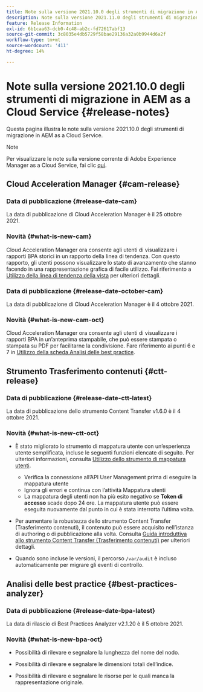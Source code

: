 ```yaml
---
title: Note sulla versione 2021.10.0 degli strumenti di migrazione in AEM as a Cloud Service
description: Note sulla versione 2021.11.0 degli strumenti di migrazione in AEM as a Cloud Service
feature: Release Information
exl-id: 6b1caa63-dcb0-4c48-ab2c-fd72617abf13
source-git-commit: 3c8035e4db5729f58bae29136a32a0b9944d6a2f
workflow-type: tm+mt
source-wordcount: '411'
ht-degree: 14%

---
```


# Note sulla versione 2021.10.0 degli strumenti di migrazione in AEM as a Cloud Service {#release-notes}

Questa pagina illustra le note sulla versione 2021.10.0 degli strumenti di migrazione in AEM as a Cloud Service.

>[!NOTE]
>Per visualizzare le note sulla versione corrente di Adobe Experience Manager as a Cloud Service, fai clic [qui](https://experienceleague.adobe.com/docs/experience-manager-cloud-service/content/release-notes/release-notes/release-notes-current.html?lang=it).

## Cloud Acceleration Manager {#cam-release}

### Data di pubblicazione {#release-date-cam}

La data di pubblicazione di Cloud Acceleration Manager è il 25 ottobre 2021.

### Novità {#what-is-new-cam}

Cloud Acceleration Manager ora consente agli utenti di visualizzare i rapporti BPA storici in un rapporto della linea di tendenza. Con questo rapporto, gli utenti possono visualizzare lo stato di avanzamento che stanno facendo in una rappresentazione grafica di facile utilizzo. Fai riferimento a [Utilizzo della linea di tendenza della vista](https://experienceleague.adobe.com/docs/experience-manager-cloud-service/content/migration-journey/cloud-acceleration-manager/using-cam/cam-readiness-phase.html?lang=en#trendline-view-cam) per ulteriori dettagli.

### Data di pubblicazione {#release-date-october-cam}

La data di pubblicazione di Cloud Acceleration Manager è il 4 ottobre 2021.

### Novità {#what-is-new-cam-oct}

Cloud Acceleration Manager ora consente agli utenti di visualizzare i rapporti BPA in un’anteprima stampabile, che può essere stampata o stampata su PDF per facilitarne la condivisione. Fare riferimento ai punti 6 e 7 in [Utilizzo della scheda Analisi delle best practice](https://experienceleague.adobe.com/docs/experience-manager-cloud-service/content/migration-journey/cloud-acceleration-manager/using-cam/cam-readiness-phase.html?lang=en#best-practices-analysis).


## Strumento Trasferimento contenuti {#ctt-release}

### Data di pubblicazione {#release-date-ctt-latest}

La data di pubblicazione dello strumento Content Transfer v1.6.0 è il 4 ottobre 2021.

### Novità {#what-is-new-ctt-oct}

* È stato migliorato lo strumento di mappatura utente con un’esperienza utente semplificata, incluse le seguenti funzioni elencate di seguito. Per ulteriori informazioni, consulta [Utilizzo dello strumento di mappatura utenti](https://experienceleague.adobe.com/docs/experience-manager-cloud-service/content/migration-journey/cloud-migration/content-transfer-tool/legacy-user-mapping-tool/using-user-mapping-tool-legacy.html?lang=en).
   * Verifica la connessione all’API User Management prima di eseguire la mappatura utente
   * Ignora gli errori e continua con l’attività Mappatura utenti
   * La mappatura degli utenti non ha più esito negativo se **Token di accesso** scade dopo 24 ore. La mappatura utente può essere eseguita nuovamente dal punto in cui è stata interrotta l’ultima volta.

* Per aumentare la robustezza dello strumento Content Transfer (Trasferimento contenuti), il contenuto può essere acquisito nell’istanza di authoring o di pubblicazione alla volta. Consulta [Guida introduttiva allo strumento Content Transfer (Trasferimento contenuti)](https://experienceleague.adobe.com/docs/experience-manager-cloud-service/content/migration-journey/cloud-migration/content-transfer-tool/getting-started-content-transfer-tool.html?lang=it) per ulteriori dettagli.

* Quando sono incluse le versioni, il percorso `/var/audit` è incluso automaticamente per migrare gli eventi di controllo.

## Analisi delle best practice {#best-practices-analyzer}

### Data di pubblicazione {#release-date-bpa-latest}

La data di rilascio di Best Practices Analyzer v2.1.20 è il 5 ottobre 2021.

### Novità {#what-is-new-bpa-oct}

* Possibilità di rilevare e segnalare la lunghezza del nome del nodo.

* Possibilità di rilevare e segnalare le dimensioni totali dell’indice.

* Possibilità di rilevare e segnalare le risorse per le quali manca la rappresentazione originale.
